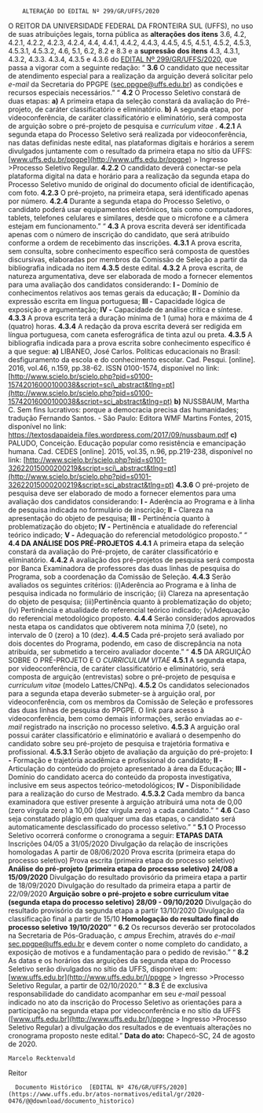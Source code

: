         ALTERAÇÃO DO EDITAL Nº 299/GR/UFFS/2020  

 O REITOR DA UNIVERSIDADE FEDERAL DA FRONTEIRA SUL (UFFS), no uso de suas atribuições legais, torna pública as **alterações** **dos itens** 3.6, 4.2, 4.2.1, 4.2.2, 4.2.3, 4.2.4, 4.4, 4.4.1, 4.4.2, 4.4.3, 4.4.5, 4.5, 4.5.1, 4.5.2, 4.5.3, 4.5.3.1, 4.5.3.2, 4.6, 5.1, 6.2, 8.2 e 8.3 e a **supressão** **dos itens** 4.3, 4.3.1, 4.3.2, 4.3.3. 4.3.4, 4.3.5 e 4.3.6 do [EDITAL Nº 299/GR/UFFS/2020](https://www.uffs.edu.br/atos-normativos/edital/gr/2020-0299), que passa a vigorar com a seguinte redação:   “ **3.6** O candidato que necessitar de atendimento especial para a realização da arguição deverá solicitar pelo *e-mail*  da Secretaria do PPGPE (sec.ppgpe@uffs.edu.br) as condições e recursos especiais necessários.”   “ **4.2** O Processo Seletivo constará de duas etapas: **a)**  A primeira etapa da seleção constará da avaliação do Pré-projeto, de caráter classificatório e eliminatório. **b)**  A segunda etapa, por videoconferência, de caráter classificatório e eliminatório, será composta de arguição sobre o pré-projeto de pesquisa e *curriculum vitae* . **4.2.1**  A segunda etapa do Processo Seletivo será realizada por videoconferência, nas datas definidas neste edital, nas plataformas digitais e horários a serem divulgados juntamente com o resultado da primeira etapa no sítio da UFFS: [www.uffs.edu.br/ppgpe](http://www.uffs.edu.br/ppgpe) > Ingresso >Processo Seletivo Regular. **4.2.2**  O candidato deverá conectar-se pela plataforma digital na data e horário para a realização da segunda etapa do Processo Seletivo munido de original do documento oficial de identificação, com foto. **4.2.3**  O pré-projeto, na primeira etapa, será identificado apenas por número. **4.2.4**  Durante a segunda etapa do Processo Seletivo, o candidato poderá usar equipamentos eletrônicos, tais como computadores, tablets, telefones celulares e similares, desde que o microfone e a câmera estejam em funcionamento.”   “ **4.3**  A prova escrita deverá ser identificada apenas com o número de inscrição do candidato, que será atribuído conforme a ordem de recebimento das inscrições. **4.3.1**  A prova escrita, sem consulta, sobre conhecimento específico será composta de questões discursivas, elaboradas por membros da Comissão de Seleção a partir da bibliografia indicada no item **4.3.5** deste edital. **4.3.2**  A prova escrita, de natureza argumentativa, deve ser elaborada de modo a fornecer elementos para uma avaliação dos candidatos considerando: **I -**  Domínio de conhecimentos relativos aos temas gerais da educação; **II -**  Domínio da expressão escrita em língua portuguesa; **III -**  Capacidade lógica de exposição e argumentação; **IV -**  Capacidade de análise crítica e síntese. **4.3.3**  A prova escrita terá a duração mínima de 1 (uma) hora e máxima de 4 (quatro) horas. **4.3.4**  A redação da prova escrita deverá ser redigida em língua portuguesa, com caneta esferográfica de tinta azul ou preta. **4.3.5**  A bibliografia indicada para a prova escrita sobre conhecimento específico é a que segue: **a)**  LIBANEO, José Carlos. Políticas educacionais no Brasil: desfiguramento da escola e do conhecimento escolar. Cad. Pesqui. [online]. 2016, vol.46, n.159, pp.38-62. ISSN 0100-1574, disponível no link: [http://www.scielo.br/scielo.php?pid=s0100-15742016000100038&script=sci\_abstract&tlng=pt](http://www.scielo.br/scielo.php?pid=s0100-15742016000100038&script=sci_abstract&tlng=pt) **b)**  NUSSBAUM, Martha C. Sem fins lucrativos: porque a democracia precisa das humanidades; tradução Fernando Santos. - São Paulo: Editora WMF Martins Fontes, 2015, disponível no link: https://textosdapaideia.files.wordpress.com/2017/09/nussbaum.pdf **c)**  PALUDO, Conceição. Educação popular como resistência e emancipação humana. Cad. CEDES [online]. 2015, vol.35, n.96, pp.219-238, disponível no link: [http://www.scielo.br/scielo.php?pid=s0101-32622015000200219&script=sci\_abstract&tlng=pt](http://www.scielo.br/scielo.php?pid=s0101-32622015000200219&script=sci_abstract&tlng=pt) **4.3.6**  O pré-projeto de pesquisa deve ser elaborado de modo a fornecer elementos para uma avaliação dos candidatos considerando: **I -**  Aderência ao Programa e à linha de pesquisa indicada no formulário de inscrição; **II -**  Clareza na apresentação do objeto de pesquisa; **III -**  Pertinência quanto à problematização do objeto; **IV -**  Pertinência e atualidade do referencial teórico indicado; **V -**  Adequação do referencial metodológico proposto.”   “ **4.4 DA ANÁLISE DOS PRÉ-PROJETOS** **4.4.1**  A primeira etapa da seleção constará da avaliação do Pré-projeto, de caráter classificatório e eliminatório. **4.4.2**  A avaliação dos pré-projetos de pesquisa será composta por Banca Examinadora de professores das duas linhas de pesquisa do Programa, sob a coordenação da Comissão de Seleção. **4.4.3**  Serão avaliados os seguintes critérios: (i)Aderência ao Programa e à linha de pesquisa indicada no formulário de inscrição; (ii) Clareza na apresentação do objeto de pesquisa; (iii)Pertinência quanto à problematização do objeto; (iv) Pertinência e atualidade do referencial teórico indicado; (v)Adequação do referencial metodológico proposto. **4.4.4**  Serão considerados aprovados nesta etapa os candidatos que obtiverem nota mínima 7,0 (sete), no intervalo de 0 (zero) a 10 (dez). **4.4.5**  Cada pré-projeto será avaliado por dois docentes do Programa, podendo, em caso de discrepância na nota atribuída, ser submetido a terceiro avaliador docente.”   “ **4.5** DA ARGUIÇÃO SOBRE O PRÉ-PROJETO E O *CURRICULUM VITAE* **4.5.1**  A segunda etapa, por videoconferência, de caráter classificatório e eliminatório, será composta de arguição (entrevistas) sobre o pré-projeto de pesquisa e *curriculum vitae*  (modelo Lattes/CNPq). **4.5.2**  Os candidatos selecionados para a segunda etapa deverão submeter-se à arguição oral, por videoconferência, com os membros da Comissão de Seleção e professores das duas linhas de pesquisa do PPGPE. O link para acesso à videoconferência, bem como demais informações, serão enviadas ao *e-mail*  registrado na inscrição no processo seletivo. **4.5.3**  A arguição oral possui caráter classificatório e eliminatório e avaliará o desempenho do candidato sobre seu pré-projeto de pesquisa e trajetória formativa e profissional. **4.5.3.1**  Serão objeto de avaliação da arguição do pré-projeto: **I -**  Formação e trajetória acadêmica e profissional do candidato; **II -**  Articulação do conteúdo do projeto apresentado à área da Educação; **III -**  Domínio do candidato acerca do conteúdo da proposta investigativa, inclusive em seus aspectos teórico-metodológicos; **IV -**  Disponibilidade para a realização do curso de Mestrado. **4.5.3.2**  Cada membro da banca examinadora que estiver presente à arguição atribuirá uma nota de 0,00 (zero vírgula zero) a 10,00 (dez vírgula zero) a cada candidato.”   “ **4.6** Caso seja constatado plágio em qualquer uma das etapas, o candidato será automaticamente desclassificado do processo seletivo.”   “ **5.1** O Processo Seletivo ocorrerá conforme o cronograma a seguir:     **ETAPAS**   **DATA**     Inscrições   04/05 a 31/05/2020     Divulgação da relação de inscrições homologadas   A partir de 08/06/2020     Prova escrita (primeira etapa do processo seletivo)   Prova escrita (primeira etapa do processo seletivo)     **Análise do pré-projeto (primeira etapa do processo seletivo)**   **24/08 a 15/09/2020**     Divulgação do resultado provisório da primeira etapa   a partir de 18/09/2020     Divulgação do resultado da primeira etapa   a partir de 22/09/2020     **Arguição sobre o pré-projeto e sobre curriculum vitae (segunda etapa do processo seletivo)**   **28/09 - 09/10/2020**     Divulgação do resultado provisório da segunda etapa   a partir 13/10/2020     Divulgação da classificação final   a partir de 15/10     **Homologação do resultado final do processo seletivo**   **19/10/2020”**       “ **6.2** Os recursos deverão ser protocolados na Secretaria de Pós-Graduação, c *ampus*  Erechim, através do *e-mail*  [sec.ppgpe@uffs.edu.br](mailto:sec.ppgpe@uffs.edu.br) e devem conter o nome completo do candidato, a exposição de motivos e a fundamentação para o pedido de revisão.”   “ **8.2** As datas e os horários das arguições da segunda etapa do Processo Seletivo serão divulgados no sítio da UFFS, disponível em: [www.uffs.edu.br](http://www.uffs.edu.br/)/ppgpe > Ingresso >Processo Seletivo Regular, a partir de 02/10/2020.”   “ **8.3** É de exclusiva responsabilidade do candidato acompanhar em seu *e-mail*  pessoal indicado no ato da inscrição do Processo Seletivo as orientações para a participação na segunda etapa por videoconferência e no sítio da UFFS ([www.uffs.edu.br](http://www.uffs.edu.br/)/ppgpe > Ingresso >Processo Seletivo Regular) a divulgação dos resultados e de eventuais alterações no cronograma proposto neste edital.”        **Data do ato:** Chapecó-SC, 24 de agosto de 2020.   
 

    Marcelo Recktenvald   
 Reitor 

      Documento Histórico  [EDITAL Nº 476/GR/UFFS/2020](https://www.uffs.edu.br/atos-normativos/edital/gr/2020-0476/@@download/documento_historico)     
      